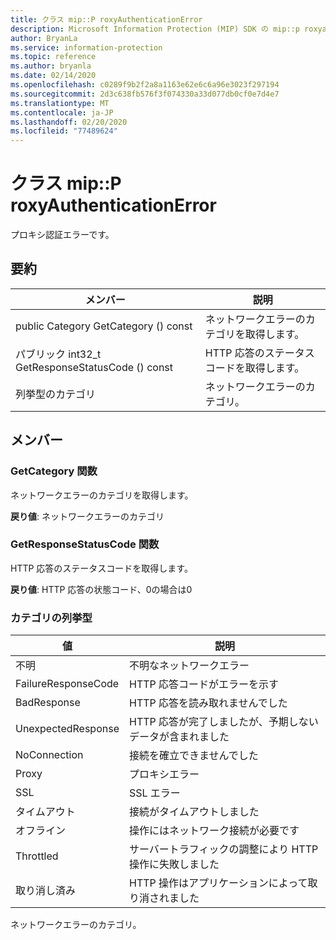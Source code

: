 ```yaml
---
title: クラス mip::P roxyAuthenticationError
description: Microsoft Information Protection (MIP) SDK の mip::p roxyauthenticationerror クラスについて説明します。
author: BryanLa
ms.service: information-protection
ms.topic: reference
ms.author: bryanla
ms.date: 02/14/2020
ms.openlocfilehash: c0289f9b2f2a8a1163e62e6c6a96e3023f297194
ms.sourcegitcommit: 2d3c638fb576f3f074330a33d077db0cf0e7d4e7
ms.translationtype: MT
ms.contentlocale: ja-JP
ms.lasthandoff: 02/20/2020
ms.locfileid: "77489624"
---
```

# <a name="class-mipproxyauthenticationerror"></a>クラス mip::P roxyAuthenticationError 
プロキシ認証エラーです。
  
## <a name="summary"></a>要約
 メンバー                        | 説明                                
--------------------------------|---------------------------------------------
public Category GetCategory () const  |  ネットワークエラーのカテゴリを取得します。
パブリック int32_t GetResponseStatusCode () const  |  HTTP 応答のステータスコードを取得します。
列挙型のカテゴリ  |  ネットワークエラーのカテゴリ。
  
## <a name="members"></a>メンバー
  
### <a name="getcategory-function"></a>GetCategory 関数
ネットワークエラーのカテゴリを取得します。

  
**戻り値**: ネットワークエラーのカテゴリ
  
### <a name="getresponsestatuscode-function"></a>GetResponseStatusCode 関数
HTTP 応答のステータスコードを取得します。

  
**戻り値**: HTTP 応答の状態コード、0の場合は0
  
### <a name="category-enum"></a>カテゴリの列挙型
 値                         | 説明                                
--------------------------------|---------------------------------------------
不明            | 不明なネットワークエラー
FailureResponseCode            | HTTP 応答コードがエラーを示す
BadResponse            | HTTP 応答を読み取れませんでした
UnexpectedResponse            | HTTP 応答が完了しましたが、予期しないデータが含まれました
NoConnection            | 接続を確立できませんでした
Proxy            | プロキシエラー
SSL            | SSL エラー
タイムアウト            | 接続がタイムアウトしました
オフライン            | 操作にはネットワーク接続が必要です
Throttled            | サーバートラフィックの調整により HTTP 操作に失敗しました
取り消し済み            | HTTP 操作はアプリケーションによって取り消されました
ネットワークエラーのカテゴリ。